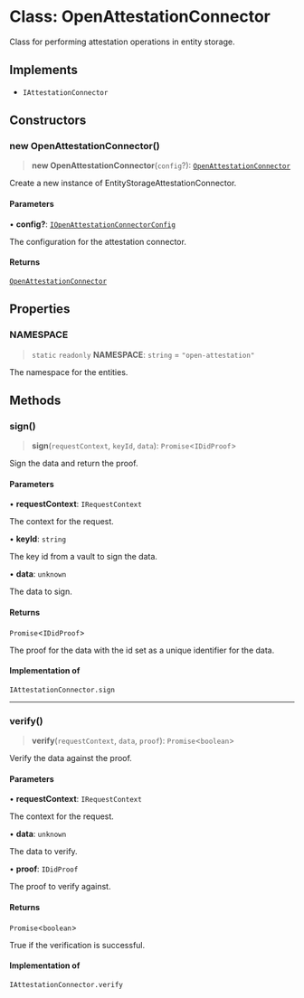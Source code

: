 # Class: OpenAttestationConnector

Class for performing attestation operations in entity storage.

## Implements

- `IAttestationConnector`

## Constructors

### new OpenAttestationConnector()

> **new OpenAttestationConnector**(`config`?): [`OpenAttestationConnector`](OpenAttestationConnector.md)

Create a new instance of EntityStorageAttestationConnector.

#### Parameters

• **config?**: [`IOpenAttestationConnectorConfig`](../interfaces/IOpenAttestationConnectorConfig.md)

The configuration for the attestation connector.

#### Returns

[`OpenAttestationConnector`](OpenAttestationConnector.md)

## Properties

### NAMESPACE

> `static` `readonly` **NAMESPACE**: `string` = `"open-attestation"`

The namespace for the entities.

## Methods

### sign()

> **sign**(`requestContext`, `keyId`, `data`): `Promise`\<`IDidProof`\>

Sign the data and return the proof.

#### Parameters

• **requestContext**: `IRequestContext`

The context for the request.

• **keyId**: `string`

The key id from a vault to sign the data.

• **data**: `unknown`

The data to sign.

#### Returns

`Promise`\<`IDidProof`\>

The proof for the data with the id set as a unique identifier for the data.

#### Implementation of

`IAttestationConnector.sign`

***

### verify()

> **verify**(`requestContext`, `data`, `proof`): `Promise`\<`boolean`\>

Verify the data against the proof.

#### Parameters

• **requestContext**: `IRequestContext`

The context for the request.

• **data**: `unknown`

The data to verify.

• **proof**: `IDidProof`

The proof to verify against.

#### Returns

`Promise`\<`boolean`\>

True if the verification is successful.

#### Implementation of

`IAttestationConnector.verify`
